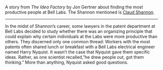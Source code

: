 A story from *The Idea Factory* by Jon Gertner about finding the most productive people at Bell Labs.  The Shannon mentioned is [Claud Shannon](https://en.wikipedia.org/wiki/Claude_Shannon).

---

In the midst of Shannon’s career, some lawyers in the patent department at Bell Labs decided to study whether there was an organizing principle that could explain why certain individuals at the Labs were more productive than others. They discerned only one common thread: Workers with the most patents often shared lunch or breakfast with a Bell Labs electrical engineer named Harry Nyquist. It wasn’t the case that Nyquist gave them specific ideas. Rather, as one scientist recalled,”he drew people out, got them thinking.” More than anything, Nyquist asked good questions.